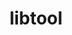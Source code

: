 ---
title: "libtool"
layout: cache
categories: [package, develop]
meta: {"compilers": ["apple-clang@16.0.0", "cce@18.0.0", "gcc@10.5.0", "gcc@11.1.0", "gcc@11.4.0", "gcc@12.3.0", "gcc@12.4.0", "gcc@13.2.0", "gcc@13.3.0", "gcc@7.3.1", "gcc@7.5.0", "intel-oneapi-compilers@2024.1.0", "intel-oneapi-compilers@2025.1.0"], "num_specs": 235, "num_specs_by_stack": {"aws-pcluster-neoverse_v1": 11, "aws-pcluster-x86_64_v4": 44, "build_systems": 9, "data-vis-sdk": 9, "developer-tools-aarch64-linux-gnu": 9, "developer-tools-darwin": 8, "developer-tools-x86_64_v3-linux-gnu": 9, "e4s": 18, "e4s-cray-rhel": 8, "e4s-neoverse-v2": 18, "e4s-oneapi": 11, "e4s-rocm-external": 9, "hep": 9, "ml-darwin-aarch64-mps": 8, "ml-linux-aarch64-cpu": 9, "ml-linux-aarch64-cuda": 9, "ml-linux-x86_64-cpu": 9, "ml-linux-x86_64-cuda": 9, "ml-linux-x86_64-rocm": 9, "radiuss": 9, "radiuss-aws": 18, "radiuss-aws-aarch64": 36, "root": 235, "tutorial": 18}, "oss": ["amzn2", "centos7", "rhel8", "sequoia", "ubuntu18.04", "ubuntu20.04", "ubuntu22.04", "ubuntu24.04"], "platforms": ["darwin", "linux"], "stacks": ["aws-pcluster-neoverse_v1", "aws-pcluster-x86_64_v4", "build_systems", "data-vis-sdk", "developer-tools-aarch64-linux-gnu", "developer-tools-darwin", "developer-tools-x86_64_v3-linux-gnu", "e4s", "e4s-cray-rhel", "e4s-neoverse-v2", "e4s-oneapi", "e4s-rocm-external", "hep", "ml-darwin-aarch64-mps", "ml-linux-aarch64-cpu", "ml-linux-aarch64-cuda", "ml-linux-x86_64-cpu", "ml-linux-x86_64-cuda", "ml-linux-x86_64-rocm", "radiuss", "radiuss-aws", "radiuss-aws-aarch64", "root", "tutorial"], "targets": ["aarch64", "neoverse_v1", "neoverse_v2", "x86_64_v3", "x86_64_v4"], "versions": ["2.4.7"]}
spec_details: [{"compiler": "gcc@7.3.1", "hash": "22kaizj37opluzn4i4dfvbspni23mrag", "os": "amzn2", "platform": "linux", "size": "-", "stacks": ["radiuss-aws-aarch64", "root"], "target": "neoverse_v1", "variants": ["build_system=autotools"], "versions": ["2.4.7"]}, {"compiler": "gcc@13.2.0", "hash": "2ltqvccjo4tfdgkashby4tv7qwemux56", "os": "ubuntu24.04", "platform": "linux", "size": "-", "stacks": ["ml-linux-aarch64-cpu", "ml-linux-aarch64-cuda", "root"], "target": "aarch64", "variants": ["build_system=autotools"], "versions": ["2.4.7"]}, {"compiler": "gcc@7.3.1", "hash": "2mydw5d6lrhgy2ngl5nhxxovu4rbio5g", "os": "amzn2", "platform": "linux", "size": "-", "stacks": ["radiuss-aws", "root"], "target": "x86_64_v3", "variants": ["build_system=autotools"], "versions": ["2.4.7"]}, {"compiler": "intel-oneapi-compilers@2024.1.0", "hash": "2vrvwnuhdcq3asdjqczofrctaexmcoun", "os": "amzn2", "platform": "linux", "size": "-", "stacks": ["aws-pcluster-x86_64_v4", "root"], "target": "x86_64_v4", "variants": ["build_system=autotools"], "versions": ["2.4.7"]}, {"compiler": "apple-clang@16.0.0", "hash": "2ypksjxy3v3llpa4wlmrw3okii64xgmq", "os": "sequoia", "platform": "darwin", "size": "-", "stacks": ["developer-tools-darwin", "ml-darwin-aarch64-mps", "root"], "target": "aarch64", "variants": ["build_system=autotools"], "versions": ["2.4.7"]}, {"compiler": "gcc@13.2.0", "hash": "3476fh3a6xp2ehhxa7dyqhwfrm63bcd3", "os": "ubuntu24.04", "platform": "linux", "size": "-", "stacks": ["ml-linux-aarch64-cpu", "ml-linux-aarch64-cuda", "root"], "target": "aarch64", "variants": ["build_system=autotools"], "versions": ["2.4.7"]}, {"compiler": "gcc@11.4.0", "hash": "377n742mlguaq55qej7dh2iwqnlbpmti", "os": "ubuntu22.04", "platform": "linux", "size": "-", "stacks": ["e4s-neoverse-v2", "root"], "target": "neoverse_v2", "variants": ["build_system=autotools"], "versions": ["2.4.7"]}, {"compiler": "gcc@11.4.0", "hash": "3eiesc6mmnfzanxsv5s7raipykyy4cp6", "os": "ubuntu22.04", "platform": "linux", "size": "-", "stacks": ["e4s-neoverse-v2", "root"], "target": "neoverse_v2", "variants": ["build_system=autotools"], "versions": ["2.4.7"]}, {"compiler": "gcc@11.4.0", "hash": "3gibmcxtsyp6wnstk3w3d5uckkz7ftmi", "os": "ubuntu22.04", "platform": "linux", "size": "-", "stacks": ["e4s", "e4s-rocm-external", "hep", "root", "tutorial"], "target": "x86_64_v3", "variants": ["build_system=autotools"], "versions": ["2.4.7"]}, {"compiler": "gcc@11.4.0", "hash": "3ibk7n6w6pavhicofllttyjyqtlyj5eq", "os": "ubuntu22.04", "platform": "linux", "size": "-", "stacks": ["e4s", "root"], "target": "x86_64_v3", "variants": ["build_system=autotools"], "versions": ["2.4.7"]}, {"compiler": "gcc@7.3.1", "hash": "3kg7hytrds2o5qggm3jif4otoit53pim", "os": "amzn2", "platform": "linux", "size": "-", "stacks": ["radiuss-aws", "root"], "target": "x86_64_v3", "variants": ["build_system=autotools"], "versions": ["2.4.7"]}, {"compiler": "apple-clang@16.0.0", "hash": "3m4ubtxczcib5wo7xmtcvufj4jgea4nl", "os": "sequoia", "platform": "darwin", "size": "-", "stacks": ["developer-tools-darwin", "ml-darwin-aarch64-mps", "root"], "target": "aarch64", "variants": ["build_system=autotools"], "versions": ["2.4.7"]}, {"compiler": "gcc@11.1.0", "hash": "3r3ti5xzfx6finldewsk25bwfgj7dphz", "os": "ubuntu20.04", "platform": "linux", "size": "-", "stacks": ["data-vis-sdk", "root"], "target": "x86_64_v3", "variants": ["build_system=autotools"], "versions": ["2.4.7"]}, {"compiler": "intel-oneapi-compilers@2024.1.0", "hash": "3xk7xzdxvxnrf3mvd3ixp6a6sfg2q5o5", "os": "amzn2", "platform": "linux", "size": "-", "stacks": ["aws-pcluster-x86_64_v4", "root"], "target": "x86_64_v4", "variants": ["build_system=autotools"], "versions": ["2.4.7"]}, {"compiler": "gcc@11.4.0", "hash": "43usam2djrcsbpljhgrlrknxfxkziih4", "os": "ubuntu22.04", "platform": "linux", "size": "-", "stacks": ["e4s-neoverse-v2", "root"], "target": "neoverse_v2", "variants": ["build_system=autotools"], "versions": ["2.4.7"]}, {"compiler": "gcc@7.3.1", "hash": "476mlk5ie7v4fl3uxnzsrvi6w7j2hqsv", "os": "amzn2", "platform": "linux", "size": "-", "stacks": ["radiuss-aws-aarch64", "root"], "target": "neoverse_v2", "variants": ["build_system=autotools"], "versions": ["2.4.7"]}, {"compiler": "intel-oneapi-compilers@2024.1.0", "hash": "47zr7sydb2vhwweuxahccwjfj76op657", "os": "amzn2", "platform": "linux", "size": "-", "stacks": ["aws-pcluster-x86_64_v4", "root"], "target": "x86_64_v4", "variants": ["build_system=autotools"], "versions": ["2.4.7"]}, {"compiler": "gcc@7.3.1", "hash": "4h4rdbyuhaesfyhpouuice7ggjgao3j4", "os": "amzn2", "platform": "linux", "size": "-", "stacks": ["radiuss-aws", "root"], "target": "x86_64_v3", "variants": ["build_system=autotools"], "versions": ["2.4.7"]}, {"compiler": "gcc@13.2.0", "hash": "4otsqfh2s5yty7ltix3jeke3edngf5jl", "os": "ubuntu24.04", "platform": "linux", "size": "-", "stacks": ["ml-linux-aarch64-cpu", "ml-linux-aarch64-cuda", "root"], "target": "aarch64", "variants": ["build_system=autotools"], "versions": ["2.4.7"]}, {"compiler": "gcc@7.5.0", "hash": "4rjqli7ohjwikz6gipgficga377yz42k", "os": "ubuntu18.04", "platform": "linux", "size": "-", "stacks": ["build_systems", "radiuss", "root"], "target": "x86_64_v3", "variants": ["build_system=autotools"], "versions": ["2.4.7"]}, {"compiler": "gcc@11.4.0", "hash": "4zp52is7oo6v2vmlxju7a2jsw63rdhso", "os": "ubuntu22.04", "platform": "linux", "size": "-", "stacks": ["e4s", "e4s-rocm-external", "hep", "root", "tutorial"], "target": "x86_64_v3", "variants": ["build_system=autotools"], "versions": ["2.4.7"]}, {"compiler": "gcc@12.4.0", "hash": "542bjhkc4flyosfujnxs3fw6ljdnhv6x", "os": "amzn2", "platform": "linux", "size": "-", "stacks": ["aws-pcluster-neoverse_v1", "root"], "target": "neoverse_v1", "variants": ["build_system=autotools"], "versions": ["2.4.7"]}, {"compiler": "gcc@12.3.0", "hash": "55hrhov2hh7fifhnfhkc2x2f6vo2zyae", "os": "ubuntu22.04", "platform": "linux", "size": "-", "stacks": ["root", "tutorial"], "target": "x86_64_v3", "variants": ["build_system=autotools"], "versions": ["2.4.7"]}, {"compiler": "gcc@7.3.1", "hash": "57qwtxe4o3jqe4b4m73vusnsf3bmqnya", "os": "amzn2", "platform": "linux", "size": "-", "stacks": ["radiuss-aws", "root"], "target": "x86_64_v3", "variants": ["build_system=autotools"], "versions": ["2.4.7"]}, {"compiler": "cce@18.0.0", "hash": "5hhrk4qyg67gldfaespq2hnarrc57vmq", "os": "rhel8", "platform": "linux", "size": "-", "stacks": ["e4s-cray-rhel", "root"], "target": "x86_64_v3", "variants": ["build_system=autotools"], "versions": ["2.4.7"]}, {"compiler": "gcc@11.1.0", "hash": "5kjkhprx52vw2ji3qffjkqiisg6cyoen", "os": "ubuntu20.04", "platform": "linux", "size": "-", "stacks": ["data-vis-sdk", "root"], "target": "x86_64_v3", "variants": ["build_system=autotools"], "versions": ["2.4.7"]}, {"compiler": "gcc@11.4.0", "hash": "5rhxtyk7tpjivqyfuf3w5plzqv7cl2pd", "os": "ubuntu22.04", "platform": "linux", "size": "-", "stacks": ["e4s-neoverse-v2", "root"], "target": "neoverse_v2", "variants": ["build_system=autotools"], "versions": ["2.4.7"]}, {"compiler": "gcc@7.3.1", "hash": "5ypgmrhmnn2ntggtdrk3lfp5s45qtknl", "os": "amzn2", "platform": "linux", "size": "-", "stacks": ["radiuss-aws-aarch64", "root"], "target": "neoverse_v1", "variants": ["build_system=autotools"], "versions": ["2.4.7"]}, {"compiler": "intel-oneapi-compilers@2024.1.0", "hash": "6n3e2e2i5uc2uvyzduaulxbwnoxe7pnm", "os": "amzn2", "platform": "linux", "size": "-", "stacks": ["aws-pcluster-x86_64_v4", "root"], "target": "x86_64_v4", "variants": ["build_system=autotools"], "versions": ["2.4.7"]}, {"compiler": "intel-oneapi-compilers@2024.1.0", "hash": "6vvdm4enyja6ajer6w7douivmrqr7xty", "os": "amzn2", "platform": "linux", "size": "-", "stacks": ["aws-pcluster-x86_64_v4", "root"], "target": "x86_64_v4", "variants": ["build_system=autotools"], "versions": ["2.4.7"]}, {"compiler": "gcc@12.4.0", "hash": "7aal247rirmfjbytxhz3oxiu36eyt5uw", "os": "amzn2", "platform": "linux", "size": "-", "stacks": ["aws-pcluster-neoverse_v1", "root"], "target": "neoverse_v1", "variants": ["build_system=autotools"], "versions": ["2.4.7"]}, {"compiler": "gcc@10.5.0", "hash": "7h5xqptz5mx7k4jpjctvww6kawdlfds7", "os": "centos7", "platform": "linux", "size": "-", "stacks": ["developer-tools-x86_64_v3-linux-gnu", "root"], "target": "x86_64_v3", "variants": ["build_system=autotools"], "versions": ["2.4.7"]}, {"compiler": "intel-oneapi-compilers@2025.1.0", "hash": "7kp6obnumtvcq2mnaohqyl4duuodf2l2", "os": "ubuntu22.04", "platform": "linux", "size": "-", "stacks": ["e4s-oneapi", "root"], "target": "x86_64_v3", "variants": ["build_system=autotools"], "versions": ["2.4.7"]}, {"compiler": "gcc@7.5.0", "hash": "7rykyxukbwcu7cwhdfvxbvw4kjoi42by", "os": "ubuntu18.04", "platform": "linux", "size": "-", "stacks": ["build_systems", "radiuss", "root"], "target": "x86_64_v3", "variants": ["build_system=autotools"], "versions": ["2.4.7"]}, {"compiler": "gcc@13.2.0", "hash": "a5aaoaugi2yqprbnxbjaueoxm3oa4zwc", "os": "ubuntu24.04", "platform": "linux", "size": "-", "stacks": ["ml-linux-x86_64-cpu", "ml-linux-x86_64-cuda", "ml-linux-x86_64-rocm", "root"], "target": "x86_64_v3", "variants": ["build_system=autotools"], "versions": ["2.4.7"]}, {"compiler": "gcc@10.5.0", "hash": "adab3u4c5a4xipu26iskogw77577tpep", "os": "centos7", "platform": "linux", "size": "-", "stacks": ["developer-tools-x86_64_v3-linux-gnu", "root"], "target": "x86_64_v3", "variants": ["build_system=autotools"], "versions": ["2.4.7"]}, {"compiler": "gcc@10.5.0", "hash": "aey4hkcfy2y77vpjqiiiog7gfj25rqon", "os": "centos7", "platform": "linux", "size": "-", "stacks": ["developer-tools-x86_64_v3-linux-gnu", "root"], "target": "x86_64_v3", "variants": ["build_system=autotools"], "versions": ["2.4.7"]}, {"compiler": "gcc@7.3.1", "hash": "akrypesyjawi6waonxro5z2riavr4nrp", "os": "amzn2", "platform": "linux", "size": "-", "stacks": ["radiuss-aws-aarch64", "root"], "target": "neoverse_v2", "variants": ["build_system=autotools"], "versions": ["2.4.7"]}, {"compiler": "gcc@13.2.0", "hash": "anilg4zprjjfgnfb7linuecrbcwi3unp", "os": "ubuntu24.04", "platform": "linux", "size": "-", "stacks": ["ml-linux-aarch64-cpu", "ml-linux-aarch64-cuda", "root"], "target": "aarch64", "variants": ["build_system=autotools"], "versions": ["2.4.7"]}, {"compiler": "gcc@11.4.0", "hash": "atm5z4ikmr6m3hjnxqp7qbimvpvw7jkz", "os": "ubuntu22.04", "platform": "linux", "size": "-", "stacks": ["e4s", "e4s-rocm-external", "hep", "root", "tutorial"], "target": "x86_64_v3", "variants": ["build_system=autotools"], "versions": ["2.4.7"]}, {"compiler": "gcc@12.4.0", "hash": "awagsorxzgdlx5lksippslb37ds275fk", "os": "amzn2", "platform": "linux", "size": "-", "stacks": ["aws-pcluster-neoverse_v1", "root"], "target": "neoverse_v1", "variants": ["build_system=autotools"], "versions": ["2.4.7"]}, {"compiler": "cce@18.0.0", "hash": "axswerhruppf3agnqpiraakgpwm7cfwi", "os": "rhel8", "platform": "linux", "size": "-", "stacks": ["e4s-cray-rhel", "root"], "target": "x86_64_v3", "variants": ["build_system=autotools"], "versions": ["2.4.7"]}, {"compiler": "gcc@13.3.0", "hash": "b6ul4h6yldvyc64tehwqb3h7pgkjufh6", "os": "rhel8", "platform": "linux", "size": "-", "stacks": ["developer-tools-aarch64-linux-gnu", "root"], "target": "aarch64", "variants": ["build_system=autotools"], "versions": ["2.4.7"]}, {"compiler": "apple-clang@16.0.0", "hash": "bgtvxyyqt57lqzei6qyejaogivnprk6h", "os": "sequoia", "platform": "darwin", "size": "-", "stacks": ["developer-tools-darwin", "ml-darwin-aarch64-mps", "root"], "target": "aarch64", "variants": ["build_system=autotools"], "versions": ["2.4.7"]}, {"compiler": "gcc@12.3.0", "hash": "bmky2wvzqe66ryp2zylb4dzzww2pb6u5", "os": "ubuntu22.04", "platform": "linux", "size": "-", "stacks": ["root", "tutorial"], "target": "x86_64_v3", "variants": ["build_system=autotools"], "versions": ["2.4.7"]}, {"compiler": "gcc@11.1.0", "hash": "bq6osu63rwl3gm3kjmku3d7osniuqcaa", "os": "ubuntu20.04", "platform": "linux", "size": "-", "stacks": ["data-vis-sdk", "root"], "target": "x86_64_v3", "variants": ["build_system=autotools"], "versions": ["2.4.7"]}, {"compiler": "gcc@11.4.0", "hash": "br66tqn4jf6v666x7hn5kgtpi557he7k", "os": "ubuntu22.04", "platform": "linux", "size": "-", "stacks": ["e4s", "e4s-rocm-external", "hep", "root", "tutorial"], "target": "x86_64_v3", "variants": ["build_system=autotools"], "versions": ["2.4.7"]}, {"compiler": "intel-oneapi-compilers@2025.1.0", "hash": "bssck722ukbzrd2kt4sm3ccjwvbyytjq", "os": "ubuntu22.04", "platform": "linux", "size": "-", "stacks": ["e4s-oneapi", "root"], "target": "x86_64_v3", "variants": ["build_system=autotools"], "versions": ["2.4.7"]}, {"compiler": "gcc@7.3.1", "hash": "bv5nsebafrmxjel2xilgzcfpexrqkl2i", "os": "amzn2", "platform": "linux", "size": "-", "stacks": ["radiuss-aws-aarch64", "root"], "target": "aarch64", "variants": ["build_system=autotools"], "versions": ["2.4.7"]}, {"compiler": "gcc@13.3.0", "hash": "bzm6vx2ngqg6c23li7oyetlwsystjsxw", "os": "rhel8", "platform": "linux", "size": "-", "stacks": ["developer-tools-aarch64-linux-gnu", "root"], "target": "aarch64", "variants": ["build_system=autotools"], "versions": ["2.4.7"]}, {"compiler": "intel-oneapi-compilers@2024.1.0", "hash": "cegw3wdkb2n2uusbr3x455is2karhqdo", "os": "amzn2", "platform": "linux", "size": "-", "stacks": ["aws-pcluster-x86_64_v4", "root"], "target": "x86_64_v4", "variants": ["build_system=autotools"], "versions": ["2.4.7"]}, {"compiler": "gcc@7.3.1", "hash": "ciqr4pykiep6v5rdc4yzjplwb76grmdb", "os": "amzn2", "platform": "linux", "size": "-", "stacks": ["radiuss-aws-aarch64", "root"], "target": "neoverse_v2", "variants": ["build_system=autotools"], "versions": ["2.4.7"]}, {"compiler": "gcc@11.4.0", "hash": "cjx4uzxldhvlzezddjss5yeuom5ivbco", "os": "ubuntu22.04", "platform": "linux", "size": "-", "stacks": ["e4s-neoverse-v2", "root"], "target": "neoverse_v2", "variants": ["build_system=autotools"], "versions": ["2.4.7"]}, {"compiler": "gcc@11.4.0", "hash": "cllxjhutnj6rv5poq4kls4aghpihhjzf", "os": "ubuntu22.04", "platform": "linux", "size": "-", "stacks": ["e4s-neoverse-v2", "root"], "target": "neoverse_v2", "variants": ["build_system=autotools"], "versions": ["2.4.7"]}, {"compiler": "gcc@7.3.1", "hash": "ctkheu2bqd62q5sd7yi5sleme23ca3vq", "os": "amzn2", "platform": "linux", "size": "-", "stacks": ["radiuss-aws", "root"], "target": "x86_64_v3", "variants": ["build_system=autotools"], "versions": ["2.4.7"]}, {"compiler": "gcc@11.4.0", "hash": "cwj5sldrvsjqaaz267rtnrdclekfg5wy", "os": "ubuntu22.04", "platform": "linux", "size": "-", "stacks": ["e4s-neoverse-v2", "root"], "target": "neoverse_v2", "variants": ["build_system=autotools"], "versions": ["2.4.7"]}, {"compiler": "cce@18.0.0", "hash": "cwn6zptuho7deu4giripioit32huzfcz", "os": "rhel8", "platform": "linux", "size": "-", "stacks": ["e4s-cray-rhel", "root"], "target": "x86_64_v3", "variants": ["build_system=autotools"], "versions": ["2.4.7"]}, {"compiler": "gcc@12.4.0", "hash": "cxmojg45abswxsulnyozyp7ndr3e3abw", "os": "amzn2", "platform": "linux", "size": "-", "stacks": ["aws-pcluster-neoverse_v1", "root"], "target": "neoverse_v1", "variants": ["build_system=autotools"], "versions": ["2.4.7"]}, {"compiler": "apple-clang@16.0.0", "hash": "cyzjdpphojcmui5asx6pfxsz64wlhvap", "os": "sequoia", "platform": "darwin", "size": "-", "stacks": ["developer-tools-darwin", "ml-darwin-aarch64-mps", "root"], "target": "aarch64", "variants": ["build_system=autotools"], "versions": ["2.4.7"]}, {"compiler": "intel-oneapi-compilers@2024.1.0", "hash": "d5xstibqd6vtcxjawhkgfhf3hokissup", "os": "amzn2", "platform": "linux", "size": "-", "stacks": ["aws-pcluster-x86_64_v4", "root"], "target": "x86_64_v4", "variants": ["build_system=autotools"], "versions": ["2.4.7"]}, {"compiler": "gcc@7.3.1", "hash": "d6eqc77b23qhjb4gim6dqydpm26gi5nw", "os": "amzn2", "platform": "linux", "size": "-", "stacks": ["radiuss-aws-aarch64", "root"], "target": "aarch64", "variants": ["build_system=autotools"], "versions": ["2.4.7"]}, {"compiler": "intel-oneapi-compilers@2024.1.0", "hash": "dkwnps6dtmb5hr7bwx4ris3zw7otggmt", "os": "amzn2", "platform": "linux", "size": "-", "stacks": ["aws-pcluster-x86_64_v4", "root"], "target": "x86_64_v4", "variants": ["build_system=autotools"], "versions": ["2.4.7"]}, {"compiler": "gcc@11.1.0", "hash": "dmjmonxn4zuyoomxpxpbtr5suu6zylln", "os": "ubuntu20.04", "platform": "linux", "size": "-", "stacks": ["data-vis-sdk", "root"], "target": "x86_64_v3", "variants": ["build_system=autotools"], "versions": ["2.4.7"]}, {"compiler": "gcc@13.3.0", "hash": "do6og5gfquvr3pvtzbd2ubzo7hzbvvfe", "os": "rhel8", "platform": "linux", "size": "-", "stacks": ["developer-tools-aarch64-linux-gnu", "root"], "target": "aarch64", "variants": ["build_system=autotools"], "versions": ["2.4.7"]}, {"compiler": "intel-oneapi-compilers@2024.1.0", "hash": "dp3rcft6ivd3gstm75scxyd6562iraac", "os": "amzn2", "platform": "linux", "size": "-", "stacks": ["aws-pcluster-x86_64_v4", "root"], "target": "x86_64_v4", "variants": ["build_system=autotools"], "versions": ["2.4.7"]}, {"compiler": "intel-oneapi-compilers@2025.1.0", "hash": "dq3m6bhntdjsaaofvoxiutgm6a5ohq42", "os": "ubuntu22.04", "platform": "linux", "size": "-", "stacks": ["e4s-oneapi", "root"], "target": "x86_64_v3", "variants": ["build_system=autotools"], "versions": ["2.4.7"]}, {"compiler": "intel-oneapi-compilers@2024.1.0", "hash": "ds2d7toc4drxgvb2wq3twa4kggc7pkqh", "os": "amzn2", "platform": "linux", "size": "-", "stacks": ["aws-pcluster-x86_64_v4", "root"], "target": "x86_64_v4", "variants": ["build_system=autotools"], "versions": ["2.4.7"]}, {"compiler": "gcc@11.4.0", "hash": "dtw7fvid6khio4sfzhvctwng5asljlug", "os": "ubuntu22.04", "platform": "linux", "size": "-", "stacks": ["e4s-neoverse-v2", "root"], "target": "neoverse_v2", "variants": ["build_system=autotools"], "versions": ["2.4.7"]}, {"compiler": "intel-oneapi-compilers@2024.1.0", "hash": "dv6unwf254k6sloqxkm6dx3o7mi6rmr2", "os": "amzn2", "platform": "linux", "size": "-", "stacks": ["aws-pcluster-x86_64_v4", "root"], "target": "x86_64_v4", "variants": ["build_system=autotools"], "versions": ["2.4.7"]}, {"compiler": "cce@18.0.0", "hash": "el3jhzb5443xbubr2wmkisis6gdwdqvv", "os": "rhel8", "platform": "linux", "size": "-", "stacks": ["e4s-cray-rhel", "root"], "target": "x86_64_v3", "variants": ["build_system=autotools"], "versions": ["2.4.7"]}, {"compiler": "apple-clang@16.0.0", "hash": "eli3xtjfgnifnu2c5ku6ymmtbbknsxbj", "os": "sequoia", "platform": "darwin", "size": "-", "stacks": ["developer-tools-darwin", "ml-darwin-aarch64-mps", "root"], "target": "aarch64", "variants": ["build_system=autotools"], "versions": ["2.4.7"]}, {"compiler": "gcc@7.3.1", "hash": "emftzfek4zjn7paid2er23b5swvclrfv", "os": "amzn2", "platform": "linux", "size": "-", "stacks": ["radiuss-aws", "root"], "target": "x86_64_v3", "variants": ["build_system=autotools"], "versions": ["2.4.7"]}, {"compiler": "gcc@11.1.0", "hash": "exoof4lwyhe2veg3wgo3v2ehpb7q7zka", "os": "ubuntu20.04", "platform": "linux", "size": "-", "stacks": ["data-vis-sdk", "root"], "target": "x86_64_v3", "variants": ["build_system=autotools"], "versions": ["2.4.7"]}, {"compiler": "gcc@12.3.0", "hash": "f2d2333eijcrfa6zuvy45nfuidjuwnjp", "os": "ubuntu22.04", "platform": "linux", "size": "-", "stacks": ["root", "tutorial"], "target": "x86_64_v3", "variants": ["build_system=autotools"], "versions": ["2.4.7"]}, {"compiler": "gcc@7.3.1", "hash": "f635zfdo77gufzg2ww465heiadbusxcn", "os": "amzn2", "platform": "linux", "size": "-", "stacks": ["radiuss-aws-aarch64", "root"], "target": "neoverse_v2", "variants": ["build_system=autotools"], "versions": ["2.4.7"]}, {"compiler": "gcc@11.4.0", "hash": "fbaxiwmgrt7dqf4wopjotfw6qxvraav3", "os": "ubuntu22.04", "platform": "linux", "size": "-", "stacks": ["e4s", "e4s-rocm-external", "hep", "root", "tutorial"], "target": "x86_64_v3", "variants": ["build_system=autotools"], "versions": ["2.4.7"]}, {"compiler": "gcc@10.5.0", "hash": "fctlxqn2n5lr3fxrxj4nt6de6g36cykq", "os": "centos7", "platform": "linux", "size": "-", "stacks": ["developer-tools-x86_64_v3-linux-gnu", "root"], "target": "x86_64_v3", "variants": ["build_system=autotools"], "versions": ["2.4.7"]}, {"compiler": "intel-oneapi-compilers@2024.1.0", "hash": "fdrdqcxdb7gsuszc2jmvwwblsn6m5yxo", "os": "amzn2", "platform": "linux", "size": "-", "stacks": ["aws-pcluster-x86_64_v4", "root"], "target": "x86_64_v4", "variants": ["build_system=autotools"], "versions": ["2.4.7"]}, {"compiler": "gcc@7.3.1", "hash": "fdt2ux2ie7tqz4aepkulp76mphje3e7m", "os": "amzn2", "platform": "linux", "size": "-", "stacks": ["radiuss-aws-aarch64", "root"], "target": "neoverse_v1", "variants": ["build_system=autotools"], "versions": ["2.4.7"]}, {"compiler": "gcc@7.3.1", "hash": "ffczlgdoc23rufwwbgpbjpxqvu23vfy4", "os": "amzn2", "platform": "linux", "size": "-", "stacks": ["radiuss-aws-aarch64", "root"], "target": "aarch64", "variants": ["build_system=autotools"], "versions": ["2.4.7"]}, {"compiler": "cce@18.0.0", "hash": "flf72elgadsmtf4s7xhq7hb2evrtql7g", "os": "rhel8", "platform": "linux", "size": "-", "stacks": ["e4s-cray-rhel", "root"], "target": "x86_64_v3", "variants": ["build_system=autotools"], "versions": ["2.4.7"]}, {"compiler": "intel-oneapi-compilers@2025.1.0", "hash": "fm57yk4hmq5tod3ouxfumful5sycxcz7", "os": "ubuntu22.04", "platform": "linux", "size": "-", "stacks": ["e4s-oneapi", "root"], "target": "x86_64_v3", "variants": ["build_system=autotools"], "versions": ["2.4.7"]}, {"compiler": "gcc@7.3.1", "hash": "fpxtqnxp23fxjx3ho44rblhyoreoxc4h", "os": "amzn2", "platform": "linux", "size": "-", "stacks": ["radiuss-aws", "root"], "target": "x86_64_v3", "variants": ["build_system=autotools"], "versions": ["2.4.7"]}, {"compiler": "gcc@7.3.1", "hash": "fqchlb4b4mzdf5lcopmditg7f76vtvot", "os": "amzn2", "platform": "linux", "size": "-", "stacks": ["radiuss-aws-aarch64", "root"], "target": "aarch64", "variants": ["build_system=autotools"], "versions": ["2.4.7"]}, {"compiler": "gcc@11.4.0", "hash": "fuo3k2ogruohgpfnyyvjhcjzpkaprbu6", "os": "ubuntu22.04", "platform": "linux", "size": "-", "stacks": ["e4s", "root"], "target": "x86_64_v3", "variants": ["build_system=autotools"], "versions": ["2.4.7"]}, {"compiler": "gcc@11.4.0", "hash": "fw6znjadvjt4k6pfxe7bbmsbgpkrtakl", "os": "ubuntu22.04", "platform": "linux", "size": "-", "stacks": ["e4s", "root"], "target": "x86_64_v3", "variants": ["build_system=autotools"], "versions": ["2.4.7"]}, {"compiler": "gcc@7.5.0", "hash": "fxkauo2tfl2hb2rxr5k3bmhfugfit4n7", "os": "ubuntu18.04", "platform": "linux", "size": "-", "stacks": ["build_systems", "radiuss", "root"], "target": "x86_64_v3", "variants": ["build_system=autotools"], "versions": ["2.4.7"]}, {"compiler": "gcc@13.2.0", "hash": "fyzhpjsdyamljdguwnpjkdeugy6uxdsk", "os": "ubuntu24.04", "platform": "linux", "size": "-", "stacks": ["ml-linux-x86_64-cpu", "ml-linux-x86_64-cuda", "ml-linux-x86_64-rocm", "root"], "target": "x86_64_v3", "variants": ["build_system=autotools"], "versions": ["2.4.7"]}, {"compiler": "intel-oneapi-compilers@2024.1.0", "hash": "g3w3p4uhkpkopu7uyzligeeefyojlfgb", "os": "amzn2", "platform": "linux", "size": "-", "stacks": ["aws-pcluster-x86_64_v4", "root"], "target": "x86_64_v4", "variants": ["build_system=autotools"], "versions": ["2.4.7"]}, {"compiler": "intel-oneapi-compilers@2024.1.0", "hash": "g7gof2iqmnf2b7rx52qkfspqhfuej2rc", "os": "amzn2", "platform": "linux", "size": "-", "stacks": ["aws-pcluster-x86_64_v4", "root"], "target": "x86_64_v4", "variants": ["build_system=autotools"], "versions": ["2.4.7"]}, {"compiler": "gcc@7.3.1", "hash": "gcys73g3v5yudyfyneckm4wubei457kk", "os": "amzn2", "platform": "linux", "size": "-", "stacks": ["radiuss-aws-aarch64", "root"], "target": "neoverse_v1", "variants": ["build_system=autotools"], "versions": ["2.4.7"]}, {"compiler": "gcc@11.4.0", "hash": "gezgqs7r4eutujb6g37qoquuukes53kx", "os": "ubuntu22.04", "platform": "linux", "size": "-", "stacks": ["e4s-neoverse-v2", "root"], "target": "neoverse_v2", "variants": ["build_system=autotools"], "versions": ["2.4.7"]}, {"compiler": "gcc@7.3.1", "hash": "ghbmsagsmpo3omzgxodwrcys2lancuzw", "os": "amzn2", "platform": "linux", "size": "-", "stacks": ["radiuss-aws-aarch64", "root"], "target": "neoverse_v2", "variants": ["build_system=autotools"], "versions": ["2.4.7"]}, {"compiler": "apple-clang@16.0.0", "hash": "gljtjcjxjrtvab3lt6xehh7tlffdsrwc", "os": "sequoia", "platform": "darwin", "size": "-", "stacks": ["developer-tools-darwin", "ml-darwin-aarch64-mps", "root"], "target": "aarch64", "variants": ["build_system=autotools"], "versions": ["2.4.7"]}, {"compiler": "gcc@13.2.0", "hash": "gnh2czpp7rb3ndx26ubxyi4sqq7hgvf2", "os": "ubuntu24.04", "platform": "linux", "size": "-", "stacks": ["ml-linux-x86_64-cpu", "ml-linux-x86_64-cuda", "ml-linux-x86_64-rocm", "root"], "target": "x86_64_v3", "variants": ["build_system=autotools"], "versions": ["2.4.7"]}, {"compiler": "gcc@11.4.0", "hash": "gpi6cwxo2bdzqbdhomdbbfltjbetjltl", "os": "ubuntu22.04", "platform": "linux", "size": "-", "stacks": ["e4s-neoverse-v2", "root"], "target": "neoverse_v2", "variants": ["build_system=autotools"], "versions": ["2.4.7"]}, {"compiler": "gcc@7.3.1", "hash": "gs5bgaqrlbm4ahweguzwzvr64b66jdb2", "os": "amzn2", "platform": "linux", "size": "-", "stacks": ["radiuss-aws-aarch64", "root"], "target": "neoverse_v1", "variants": ["build_system=autotools"], "versions": ["2.4.7"]}, {"compiler": "gcc@7.3.1", "hash": "gzjowsgpi3sylz4x4lyp76hnyn7u2qzc", "os": "amzn2", "platform": "linux", "size": "-", "stacks": ["radiuss-aws", "root"], "target": "x86_64_v3", "variants": ["build_system=autotools"], "versions": ["2.4.7"]}, {"compiler": "gcc@11.4.0", "hash": "h6slbdklqboomvxhmyd5622p2sisye3o", "os": "ubuntu22.04", "platform": "linux", "size": "-", "stacks": ["e4s-neoverse-v2", "root"], "target": "neoverse_v2", "variants": ["build_system=autotools"], "versions": ["2.4.7"]}, {"compiler": "gcc@7.5.0", "hash": "h7eqsqingwgbqu5574kcdsijn44n4dql", "os": "ubuntu18.04", "platform": "linux", "size": "-", "stacks": ["build_systems", "radiuss", "root"], "target": "x86_64_v3", "variants": ["build_system=autotools"], "versions": ["2.4.7"]}, {"compiler": "gcc@11.4.0", "hash": "hflvmrwhsq6ys3by4sjys45oxtvvb7l3", "os": "ubuntu22.04", "platform": "linux", "size": "-", "stacks": ["e4s", "root"], "target": "x86_64_v3", "variants": ["build_system=autotools"], "versions": ["2.4.7"]}, {"compiler": "gcc@7.3.1", "hash": "hgxbdxayebbzutugwvtibixzuddkhdsl", "os": "amzn2", "platform": "linux", "size": "-", "stacks": ["radiuss-aws", "root"], "target": "x86_64_v3", "variants": ["build_system=autotools"], "versions": ["2.4.7"]}, {"compiler": "gcc@11.1.0", "hash": "hhljqo66ecq55pwjikhbtrw2tderhee6", "os": "ubuntu20.04", "platform": "linux", "size": "-", "stacks": ["data-vis-sdk", "root"], "target": "x86_64_v3", "variants": ["build_system=autotools"], "versions": ["2.4.7"]}, {"compiler": "gcc@7.3.1", "hash": "hq6lcals5yf5uuoqro74mw2k2ykyuojy", "os": "amzn2", "platform": "linux", "size": "-", "stacks": ["radiuss-aws-aarch64", "root"], "target": "neoverse_v1", "variants": ["build_system=autotools"], "versions": ["2.4.7"]}, {"compiler": "gcc@11.4.0", "hash": "hrh2mh3trmivjgdq4jepi7albljjhpa7", "os": "ubuntu22.04", "platform": "linux", "size": "-", "stacks": ["e4s", "root"], "target": "x86_64_v3", "variants": ["build_system=autotools"], "versions": ["2.4.7"]}, {"compiler": "gcc@11.4.0", "hash": "hsgklvp6epdg6mqjdxiurlnml72r3no3", "os": "ubuntu22.04", "platform": "linux", "size": "-", "stacks": ["e4s", "e4s-rocm-external", "hep", "root", "tutorial"], "target": "x86_64_v3", "variants": ["build_system=autotools"], "versions": ["2.4.7"]}, {"compiler": "gcc@10.5.0", "hash": "i4ogp6fjkwyhu5oyhqgftugef7iymcef", "os": "centos7", "platform": "linux", "size": "-", "stacks": ["developer-tools-x86_64_v3-linux-gnu", "root"], "target": "x86_64_v3", "variants": ["build_system=autotools"], "versions": ["2.4.7"]}, {"compiler": "gcc@7.3.1", "hash": "ifmazw5exvcf5npqxnavn7nbpxnomegu", "os": "amzn2", "platform": "linux", "size": "-", "stacks": ["radiuss-aws-aarch64", "root"], "target": "neoverse_v1", "variants": ["build_system=autotools"], "versions": ["2.4.7"]}, {"compiler": "gcc@13.2.0", "hash": "ihpodofrehya5tl5kft5awaetrq7yzii", "os": "ubuntu24.04", "platform": "linux", "size": "-", "stacks": ["ml-linux-aarch64-cpu", "ml-linux-aarch64-cuda", "root"], "target": "aarch64", "variants": ["build_system=autotools"], "versions": ["2.4.7"]}, {"compiler": "intel-oneapi-compilers@2024.1.0", "hash": "ikndeny2hbfhmzoyqhgkxbsbywxibu5f", "os": "amzn2", "platform": "linux", "size": "-", "stacks": ["aws-pcluster-x86_64_v4", "root"], "target": "x86_64_v4", "variants": ["build_system=autotools"], "versions": ["2.4.7"]}, {"compiler": "gcc@7.3.1", "hash": "ip3qd4srswozr6kgh4redhll72edgvht", "os": "amzn2", "platform": "linux", "size": "-", "stacks": ["radiuss-aws-aarch64", "root"], "target": "neoverse_v1", "variants": ["build_system=autotools"], "versions": ["2.4.7"]}, {"compiler": "gcc@13.2.0", "hash": "iprmpyz5teimmhleoe3pam4geq4wgm3k", "os": "ubuntu24.04", "platform": "linux", "size": "-", "stacks": ["ml-linux-x86_64-cpu", "ml-linux-x86_64-cuda", "ml-linux-x86_64-rocm", "root"], "target": "x86_64_v3", "variants": ["build_system=autotools"], "versions": ["2.4.7"]}, {"compiler": "gcc@7.3.1", "hash": "iqfildbtkuppna2p52wzwr4fsj7ejxkd", "os": "amzn2", "platform": "linux", "size": "-", "stacks": ["radiuss-aws", "root"], "target": "x86_64_v3", "variants": ["build_system=autotools"], "versions": ["2.4.7"]}, {"compiler": "intel-oneapi-compilers@2024.1.0", "hash": "iwn6fegq7n6zdbebfmig2ztsczudfa6t", "os": "amzn2", "platform": "linux", "size": "-", "stacks": ["aws-pcluster-x86_64_v4", "root"], "target": "x86_64_v4", "variants": ["build_system=autotools"], "versions": ["2.4.7"]}, {"compiler": "gcc@11.4.0", "hash": "ixv2ngwpavornwkx3wvemnqm6jfqpqp7", "os": "ubuntu22.04", "platform": "linux", "size": "-", "stacks": ["e4s", "e4s-rocm-external", "hep", "root", "tutorial"], "target": "x86_64_v3", "variants": ["build_system=autotools"], "versions": ["2.4.7"]}, {"compiler": "gcc@7.3.1", "hash": "iy7pa5pupbplefprse42aftxjmlxevgd", "os": "amzn2", "platform": "linux", "size": "-", "stacks": ["radiuss-aws-aarch64", "root"], "target": "neoverse_v2", "variants": ["build_system=autotools"], "versions": ["2.4.7"]}, {"compiler": "gcc@7.5.0", "hash": "j3fxixg3ywtuerhdnhwu57wiqzuo2ahj", "os": "ubuntu18.04", "platform": "linux", "size": "-", "stacks": ["build_systems", "radiuss", "root"], "target": "x86_64_v3", "variants": ["build_system=autotools"], "versions": ["2.4.7"]}, {"compiler": "gcc@13.3.0", "hash": "j4izfoejxcbvwiccdsfbybjksj7mh4ih", "os": "rhel8", "platform": "linux", "size": "-", "stacks": ["developer-tools-aarch64-linux-gnu", "root"], "target": "aarch64", "variants": ["build_system=autotools"], "versions": ["2.4.7"]}, {"compiler": "gcc@7.3.1", "hash": "j67s5uhjtmeevc5hnefluxg6iu26jmim", "os": "amzn2", "platform": "linux", "size": "-", "stacks": ["radiuss-aws-aarch64", "root"], "target": "aarch64", "variants": ["build_system=autotools"], "versions": ["2.4.7"]}, {"compiler": "gcc@13.2.0", "hash": "jc5l5v67hhqoojal2igruia6o5njq2xm", "os": "ubuntu24.04", "platform": "linux", "size": "-", "stacks": ["ml-linux-aarch64-cpu", "ml-linux-aarch64-cuda", "root"], "target": "aarch64", "variants": ["build_system=autotools"], "versions": ["2.4.7"]}, {"compiler": "gcc@7.3.1", "hash": "jcapqmhkd3vrgvcfi5owttbx6y3n7kwe", "os": "amzn2", "platform": "linux", "size": "-", "stacks": ["radiuss-aws-aarch64", "root"], "target": "neoverse_v1", "variants": ["build_system=autotools"], "versions": ["2.4.7"]}, {"compiler": "intel-oneapi-compilers@2025.1.0", "hash": "jefmp74czfjkrrbfemtbxkef42uz53ur", "os": "ubuntu22.04", "platform": "linux", "size": "-", "stacks": ["e4s-oneapi", "root"], "target": "x86_64_v3", "variants": ["build_system=autotools"], "versions": ["2.4.7"]}, {"compiler": "gcc@12.4.0", "hash": "jmkzd3w2rjygsxnz5vwm467th2aogvhu", "os": "amzn2", "platform": "linux", "size": "-", "stacks": ["aws-pcluster-neoverse_v1", "root"], "target": "neoverse_v1", "variants": ["build_system=autotools"], "versions": ["2.4.7"]}, {"compiler": "intel-oneapi-compilers@2024.1.0", "hash": "jr4sfqfytjfmio4ht4sd5bm6gzbk2dr6", "os": "amzn2", "platform": "linux", "size": "-", "stacks": ["aws-pcluster-x86_64_v4", "root"], "target": "x86_64_v4", "variants": ["build_system=autotools"], "versions": ["2.4.7"]}, {"compiler": "cce@18.0.0", "hash": "jtozlzy6h6vuo3fu64ow75cphisnw3g3", "os": "rhel8", "platform": "linux", "size": "-", "stacks": ["e4s-cray-rhel", "root"], "target": "x86_64_v3", "variants": ["build_system=autotools"], "versions": ["2.4.7"]}, {"compiler": "gcc@11.4.0", "hash": "juuac6mycxquy2madwspofqlrmkabhsx", "os": "ubuntu22.04", "platform": "linux", "size": "-", "stacks": ["e4s", "e4s-rocm-external", "hep", "root", "tutorial"], "target": "x86_64_v3", "variants": ["build_system=autotools"], "versions": ["2.4.7"]}, {"compiler": "intel-oneapi-compilers@2024.1.0", "hash": "jvt24d4hpbnrhp4nwxagjmca4cl3chws", "os": "amzn2", "platform": "linux", "size": "-", "stacks": ["aws-pcluster-x86_64_v4", "root"], "target": "x86_64_v4", "variants": ["build_system=autotools"], "versions": ["2.4.7"]}, {"compiler": "intel-oneapi-compilers@2025.1.0", "hash": "kaxnaatefypjhu5azmulleflp4g2chsi", "os": "ubuntu22.04", "platform": "linux", "size": "-", "stacks": ["e4s-oneapi", "root"], "target": "x86_64_v3", "variants": ["build_system=autotools"], "versions": ["2.4.7"]}, {"compiler": "gcc@7.3.1", "hash": "kkq3bek3ansmsz33zuxw4ochbw2gzyym", "os": "amzn2", "platform": "linux", "size": "-", "stacks": ["radiuss-aws", "root"], "target": "x86_64_v3", "variants": ["build_system=autotools"], "versions": ["2.4.7"]}, {"compiler": "intel-oneapi-compilers@2024.1.0", "hash": "ksmgxh36kwxmlm3lg32j7t3r3mm6qr3s", "os": "amzn2", "platform": "linux", "size": "-", "stacks": ["aws-pcluster-x86_64_v4", "root"], "target": "x86_64_v4", "variants": ["build_system=autotools"], "versions": ["2.4.7"]}, {"compiler": "gcc@7.3.1", "hash": "kyaldp2n2xpz6zanch2cgouibjfrx3mv", "os": "amzn2", "platform": "linux", "size": "-", "stacks": ["radiuss-aws", "root"], "target": "x86_64_v3", "variants": ["build_system=autotools"], "versions": ["2.4.7"]}, {"compiler": "gcc@13.3.0", "hash": "l2rlknlxwygrhjyt4i2j6ug5sse2ctuw", "os": "rhel8", "platform": "linux", "size": "-", "stacks": ["developer-tools-aarch64-linux-gnu", "root"], "target": "aarch64", "variants": ["build_system=autotools"], "versions": ["2.4.7"]}, {"compiler": "gcc@12.4.0", "hash": "l7khimp5mjybvtzd53wxukhgyzxonnfg", "os": "amzn2", "platform": "linux", "size": "-", "stacks": ["aws-pcluster-neoverse_v1", "root"], "target": "neoverse_v1", "variants": ["build_system=autotools"], "versions": ["2.4.7"]}, {"compiler": "gcc@7.3.1", "hash": "la25dwt5p2illrpvvjkiv3hz4ks3yn2t", "os": "amzn2", "platform": "linux", "size": "-", "stacks": ["radiuss-aws-aarch64", "root"], "target": "aarch64", "variants": ["build_system=autotools"], "versions": ["2.4.7"]}, {"compiler": "gcc@12.3.0", "hash": "lbcdtndhdutyxtn3dwoe7mwoezp3ybvs", "os": "ubuntu22.04", "platform": "linux", "size": "-", "stacks": ["root", "tutorial"], "target": "x86_64_v3", "variants": ["build_system=autotools"], "versions": ["2.4.7"]}, {"compiler": "intel-oneapi-compilers@2024.1.0", "hash": "ld6ekqklo3k6k55akbxi2d6czd6f4ahh", "os": "amzn2", "platform": "linux", "size": "-", "stacks": ["aws-pcluster-x86_64_v4", "root"], "target": "x86_64_v4", "variants": ["build_system=autotools"], "versions": ["2.4.7"]}, {"compiler": "gcc@12.4.0", "hash": "lhtzbcbhzniebuousszgwazjyke7avxb", "os": "amzn2", "platform": "linux", "size": "-", "stacks": ["aws-pcluster-neoverse_v1", "root"], "target": "neoverse_v1", "variants": ["build_system=autotools"], "versions": ["2.4.7"]}, {"compiler": "intel-oneapi-compilers@2024.1.0", "hash": "lmq45ywsm6ouo4z7nkh24biqv2abu2zk", "os": "amzn2", "platform": "linux", "size": "-", "stacks": ["aws-pcluster-x86_64_v4", "root"], "target": "x86_64_v4", "variants": ["build_system=autotools"], "versions": ["2.4.7"]}, {"compiler": "gcc@7.3.1", "hash": "m65fjqqbiokvu4kxgunrlleeoho7mr5d", "os": "amzn2", "platform": "linux", "size": "-", "stacks": ["radiuss-aws-aarch64", "root"], "target": "aarch64", "variants": ["build_system=autotools"], "versions": ["2.4.7"]}, {"compiler": "gcc@13.2.0", "hash": "m6qdhc5mifz5fr3uayl7uauccygte337", "os": "ubuntu24.04", "platform": "linux", "size": "-", "stacks": ["ml-linux-x86_64-cpu", "ml-linux-x86_64-cuda", "ml-linux-x86_64-rocm", "root"], "target": "x86_64_v3", "variants": ["build_system=autotools"], "versions": ["2.4.7"]}, {"compiler": "intel-oneapi-compilers@2024.1.0", "hash": "mdnhghk53cf5q7tka5foejubbr6nil4f", "os": "amzn2", "platform": "linux", "size": "-", "stacks": ["aws-pcluster-x86_64_v4", "root"], "target": "x86_64_v4", "variants": ["build_system=autotools"], "versions": ["2.4.7"]}, {"compiler": "gcc@7.3.1", "hash": "n7zbeeunmrn2bl52zjc2v6jobzsyovko", "os": "amzn2", "platform": "linux", "size": "-", "stacks": ["radiuss-aws", "root"], "target": "x86_64_v3", "variants": ["build_system=autotools"], "versions": ["2.4.7"]}, {"compiler": "gcc@12.4.0", "hash": "nkt2jrmpmlamfqxb7dvjbfvcwpope2yh", "os": "amzn2", "platform": "linux", "size": "-", "stacks": ["aws-pcluster-neoverse_v1", "root"], "target": "neoverse_v1", "variants": ["build_system=autotools"], "versions": ["2.4.7"]}, {"compiler": "gcc@12.3.0", "hash": "nlhki3p4co37jenbe4azpridltf57psn", "os": "ubuntu22.04", "platform": "linux", "size": "-", "stacks": ["root", "tutorial"], "target": "x86_64_v3", "variants": ["build_system=autotools"], "versions": ["2.4.7"]}, {"compiler": "gcc@10.5.0", "hash": "nqkjt3livsowqzaut2iuo5cuqfxjs2se", "os": "centos7", "platform": "linux", "size": "-", "stacks": ["developer-tools-x86_64_v3-linux-gnu", "root"], "target": "x86_64_v3", "variants": ["build_system=autotools"], "versions": ["2.4.7"]}, {"compiler": "intel-oneapi-compilers@2024.1.0", "hash": "nqqz7vl325hra7t6bmzeabv3fofw2wg6", "os": "amzn2", "platform": "linux", "size": "-", "stacks": ["aws-pcluster-x86_64_v4", "root"], "target": "x86_64_v4", "variants": ["build_system=autotools"], "versions": ["2.4.7"]}, {"compiler": "gcc@12.3.0", "hash": "ntkfoxwwd3on47v257ry37en3djtspnb", "os": "ubuntu22.04", "platform": "linux", "size": "-", "stacks": ["root", "tutorial"], "target": "x86_64_v3", "variants": ["build_system=autotools"], "versions": ["2.4.7"]}, {"compiler": "intel-oneapi-compilers@2025.1.0", "hash": "nw2tfpqkn6jikoajlwg4iv6xfzqlvl77", "os": "ubuntu22.04", "platform": "linux", "size": "-", "stacks": ["e4s-oneapi", "root"], "target": "x86_64_v3", "variants": ["build_system=autotools"], "versions": ["2.4.7"]}, {"compiler": "gcc@11.4.0", "hash": "o3nuskowjrumze4oelynsgaxfg4erncy", "os": "ubuntu22.04", "platform": "linux", "size": "-", "stacks": ["e4s", "root"], "target": "x86_64_v3", "variants": ["build_system=autotools"], "versions": ["2.4.7"]}, {"compiler": "intel-oneapi-compilers@2024.1.0", "hash": "o75n555mnq4dsnrtlvo3t2rz5dhr3g6x", "os": "amzn2", "platform": "linux", "size": "-", "stacks": ["aws-pcluster-x86_64_v4", "root"], "target": "x86_64_v4", "variants": ["build_system=autotools"], "versions": ["2.4.7"]}, {"compiler": "gcc@12.4.0", "hash": "oad5ltbs7y3vfbjbkgfji6eqzdr7urkv", "os": "amzn2", "platform": "linux", "size": "-", "stacks": ["aws-pcluster-neoverse_v1", "root"], "target": "neoverse_v1", "variants": ["build_system=autotools"], "versions": ["2.4.7"]}, {"compiler": "gcc@11.4.0", "hash": "oxwvweueu3wgf4ilne6wwxohux6i5hfg", "os": "ubuntu22.04", "platform": "linux", "size": "-", "stacks": ["e4s", "root"], "target": "x86_64_v3", "variants": ["build_system=autotools"], "versions": ["2.4.7"]}, {"compiler": "intel-oneapi-compilers@2024.1.0", "hash": "ozhpw6clneeqjp2xqg6nucb3agyhpj46", "os": "amzn2", "platform": "linux", "size": "-", "stacks": ["aws-pcluster-x86_64_v4", "root"], "target": "x86_64_v4", "variants": ["build_system=autotools"], "versions": ["2.4.7"]}, {"compiler": "intel-oneapi-compilers@2024.1.0", "hash": "p2mssbkdmvszx4gdmhjiit26nabex7yo", "os": "amzn2", "platform": "linux", "size": "-", "stacks": ["aws-pcluster-x86_64_v4", "root"], "target": "x86_64_v4", "variants": ["build_system=autotools"], "versions": ["2.4.7"]}, {"compiler": "gcc@11.4.0", "hash": "pdhi5tok44pv2yhicbohvlpo6kzgzfrf", "os": "ubuntu22.04", "platform": "linux", "size": "-", "stacks": ["e4s-neoverse-v2", "root"], "target": "neoverse_v2", "variants": ["build_system=autotools"], "versions": ["2.4.7"]}, {"compiler": "gcc@7.5.0", "hash": "puc3wtdv6vsougnnyik4j624ohm5kzyu", "os": "ubuntu18.04", "platform": "linux", "size": "-", "stacks": ["build_systems", "radiuss", "root"], "target": "x86_64_v3", "variants": ["build_system=autotools"], "versions": ["2.4.7"]}, {"compiler": "intel-oneapi-compilers@2024.1.0", "hash": "pwnkebqer4ynbf2o25vab77gug3q46mr", "os": "amzn2", "platform": "linux", "size": "-", "stacks": ["aws-pcluster-x86_64_v4", "root"], "target": "x86_64_v4", "variants": ["build_system=autotools"], "versions": ["2.4.7"]}, {"compiler": "gcc@7.3.1", "hash": "pxikr4eepsbigodwlx4tbuzlysec7u6z", "os": "amzn2", "platform": "linux", "size": "-", "stacks": ["radiuss-aws-aarch64", "root"], "target": "neoverse_v1", "variants": ["build_system=autotools"], "versions": ["2.4.7"]}, {"compiler": "intel-oneapi-compilers@2024.1.0", "hash": "pxrbygkservss2kpb4x7z26zajqa2hj3", "os": "amzn2", "platform": "linux", "size": "-", "stacks": ["aws-pcluster-x86_64_v4", "root"], "target": "x86_64_v4", "variants": ["build_system=autotools"], "versions": ["2.4.7"]}, {"compiler": "intel-oneapi-compilers@2024.1.0", "hash": "q2jo2cpll6lbix6cy7m6kkxlim5alk7p", "os": "amzn2", "platform": "linux", "size": "-", "stacks": ["aws-pcluster-x86_64_v4", "root"], "target": "x86_64_v4", "variants": ["build_system=autotools"], "versions": ["2.4.7"]}, {"compiler": "gcc@7.3.1", "hash": "qavrs6u6psx6i4k6myvojq4g2xwoxjd6", "os": "amzn2", "platform": "linux", "size": "-", "stacks": ["radiuss-aws-aarch64", "root"], "target": "neoverse_v2", "variants": ["build_system=autotools"], "versions": ["2.4.7"]}, {"compiler": "cce@18.0.0", "hash": "qce4yuvvazbjke7yhn4e3enmsdkwlbo4", "os": "rhel8", "platform": "linux", "size": "-", "stacks": ["e4s-cray-rhel", "root"], "target": "x86_64_v3", "variants": ["build_system=autotools"], "versions": ["2.4.7"]}, {"compiler": "intel-oneapi-compilers@2025.1.0", "hash": "qe6fqxsxbsx3n5x322ry4xr6mta7s4hv", "os": "ubuntu22.04", "platform": "linux", "size": "-", "stacks": ["e4s-oneapi", "root"], "target": "x86_64_v3", "variants": ["build_system=autotools"], "versions": ["2.4.7"]}, {"compiler": "gcc@11.1.0", "hash": "qhldnizfgm4kdomyuu76pj6advwvz3ez", "os": "ubuntu20.04", "platform": "linux", "size": "-", "stacks": ["data-vis-sdk", "root"], "target": "x86_64_v3", "variants": ["build_system=autotools"], "versions": ["2.4.7"]}, {"compiler": "gcc@13.2.0", "hash": "qij4ozdux2tlb5ssp5sl3pr5yracnusp", "os": "ubuntu24.04", "platform": "linux", "size": "-", "stacks": ["ml-linux-x86_64-cpu", "ml-linux-x86_64-cuda", "ml-linux-x86_64-rocm", "root"], "target": "x86_64_v3", "variants": ["build_system=autotools"], "versions": ["2.4.7"]}, {"compiler": "gcc@7.3.1", "hash": "qijtyyie2n663jrtf4pnjr3fg4xjdqpd", "os": "amzn2", "platform": "linux", "size": "-", "stacks": ["radiuss-aws-aarch64", "root"], "target": "aarch64", "variants": ["build_system=autotools"], "versions": ["2.4.7"]}, {"compiler": "gcc@7.3.1", "hash": "qkkcd2b3qghvtnhyco7q6b5jaduvitlt", "os": "amzn2", "platform": "linux", "size": "-", "stacks": ["radiuss-aws", "root"], "target": "x86_64_v3", "variants": ["build_system=autotools"], "versions": ["2.4.7"]}, {"compiler": "gcc@10.5.0", "hash": "qmelxpm5dw5xdvljmfnyorre7kr7hiuz", "os": "centos7", "platform": "linux", "size": "-", "stacks": ["developer-tools-x86_64_v3-linux-gnu", "root"], "target": "x86_64_v3", "variants": ["build_system=autotools"], "versions": ["2.4.7"]}, {"compiler": "gcc@11.4.0", "hash": "qpekkgciimrwcwhjqpref2n7gacdutzt", "os": "ubuntu22.04", "platform": "linux", "size": "-", "stacks": ["e4s", "root"], "target": "x86_64_v3", "variants": ["build_system=autotools"], "versions": ["2.4.7"]}, {"compiler": "gcc@7.3.1", "hash": "qpienj5jjbja4gbxdnli3mwlr4odbkpp", "os": "amzn2", "platform": "linux", "size": "-", "stacks": ["radiuss-aws-aarch64", "root"], "target": "neoverse_v2", "variants": ["build_system=autotools"], "versions": ["2.4.7"]}, {"compiler": "gcc@7.3.1", "hash": "rc62rdkxpvonbj57hcbf55iowxdv2fzj", "os": "amzn2", "platform": "linux", "size": "-", "stacks": ["radiuss-aws-aarch64", "root"], "target": "neoverse_v2", "variants": ["build_system=autotools"], "versions": ["2.4.7"]}, {"compiler": "intel-oneapi-compilers@2024.1.0", "hash": "rizqlg76seccgt2rfscvgri3hrfaeo4w", "os": "amzn2", "platform": "linux", "size": "-", "stacks": ["aws-pcluster-x86_64_v4", "root"], "target": "x86_64_v4", "variants": ["build_system=autotools"], "versions": ["2.4.7"]}, {"compiler": "gcc@7.3.1", "hash": "rnh6eokrncl566iaqbcv5doc4u3tbxiv", "os": "amzn2", "platform": "linux", "size": "-", "stacks": ["radiuss-aws-aarch64", "root"], "target": "aarch64", "variants": ["build_system=autotools"], "versions": ["2.4.7"]}, {"compiler": "gcc@7.3.1", "hash": "rs34nsqyotzi4hq4nlgcmxdz3c7voyol", "os": "amzn2", "platform": "linux", "size": "-", "stacks": ["radiuss-aws-aarch64", "root"], "target": "neoverse_v1", "variants": ["build_system=autotools"], "versions": ["2.4.7"]}, {"compiler": "gcc@11.4.0", "hash": "s3hbc3vvoe24yhasuyprg2uvijr2acbg", "os": "ubuntu22.04", "platform": "linux", "size": "-", "stacks": ["e4s-neoverse-v2", "root"], "target": "neoverse_v2", "variants": ["build_system=autotools"], "versions": ["2.4.7"]}, {"compiler": "intel-oneapi-compilers@2024.1.0", "hash": "s5x6fsbpnby653pfqsfhgxkn4tzg3h2t", "os": "amzn2", "platform": "linux", "size": "-", "stacks": ["aws-pcluster-x86_64_v4", "root"], "target": "x86_64_v4", "variants": ["build_system=autotools"], "versions": ["2.4.7"]}, {"compiler": "gcc@13.3.0", "hash": "scmw5ky7wwicnpxeq67rdtbk4j4etniu", "os": "rhel8", "platform": "linux", "size": "-", "stacks": ["developer-tools-aarch64-linux-gnu", "root"], "target": "aarch64", "variants": ["build_system=autotools"], "versions": ["2.4.7"]}, {"compiler": "gcc@11.4.0", "hash": "sh64tdgztr5qvib7afjabgy3sjq7iuez", "os": "ubuntu22.04", "platform": "linux", "size": "-", "stacks": ["e4s-neoverse-v2", "root"], "target": "neoverse_v2", "variants": ["build_system=autotools"], "versions": ["2.4.7"]}, {"compiler": "intel-oneapi-compilers@2024.1.0", "hash": "snjw5zt43zixq5r74zcozaaisau7yimb", "os": "amzn2", "platform": "linux", "size": "-", "stacks": ["aws-pcluster-x86_64_v4", "root"], "target": "x86_64_v4", "variants": ["build_system=autotools"], "versions": ["2.4.7"]}, {"compiler": "intel-oneapi-compilers@2024.1.0", "hash": "sozqhyb2vpwio3amqfkylyp6yf6d5fk6", "os": "amzn2", "platform": "linux", "size": "-", "stacks": ["aws-pcluster-x86_64_v4", "root"], "target": "x86_64_v4", "variants": ["build_system=autotools"], "versions": ["2.4.7"]}, {"compiler": "cce@18.0.0", "hash": "ssinrovqjwxrm5xrbatcx5442i65sfnp", "os": "rhel8", "platform": "linux", "size": "-", "stacks": ["e4s-cray-rhel", "root"], "target": "x86_64_v3", "variants": ["build_system=autotools"], "versions": ["2.4.7"]}, {"compiler": "intel-oneapi-compilers@2024.1.0", "hash": "sutqggjqxnl7vfs72p2tepezdyfqjt47", "os": "amzn2", "platform": "linux", "size": "-", "stacks": ["aws-pcluster-x86_64_v4", "root"], "target": "x86_64_v4", "variants": ["build_system=autotools"], "versions": ["2.4.7"]}, {"compiler": "gcc@7.5.0", "hash": "t3fhrvfrkwj6xxlfdymtsfl3alihgd6h", "os": "ubuntu18.04", "platform": "linux", "size": "-", "stacks": ["build_systems", "radiuss", "root"], "target": "x86_64_v3", "variants": ["build_system=autotools"], "versions": ["2.4.7"]}, {"compiler": "gcc@11.4.0", "hash": "t3uyua5tq3zrb3x2exoqv4s2bmgkkc4u", "os": "ubuntu22.04", "platform": "linux", "size": "-", "stacks": ["e4s", "e4s-rocm-external", "hep", "root", "tutorial"], "target": "x86_64_v3", "variants": ["build_system=autotools"], "versions": ["2.4.7"]}, {"compiler": "intel-oneapi-compilers@2024.1.0", "hash": "tbhzhw5ijc3kaa7rj2bkap73l6sx5h3p", "os": "amzn2", "platform": "linux", "size": "-", "stacks": ["aws-pcluster-x86_64_v4", "root"], "target": "x86_64_v4", "variants": ["build_system=autotools"], "versions": ["2.4.7"]}, {"compiler": "gcc@12.3.0", "hash": "tfmdpon62bt56w6oibba6st6ohpkonhl", "os": "ubuntu22.04", "platform": "linux", "size": "-", "stacks": ["root", "tutorial"], "target": "x86_64_v3", "variants": ["build_system=autotools"], "versions": ["2.4.7"]}, {"compiler": "gcc@11.4.0", "hash": "tisbekei2b7oxbxkchqtc5ijr6npq2ug", "os": "ubuntu22.04", "platform": "linux", "size": "-", "stacks": ["e4s-neoverse-v2", "root"], "target": "neoverse_v2", "variants": ["build_system=autotools"], "versions": ["2.4.7"]}, {"compiler": "gcc@10.5.0", "hash": "tiykbt2ikvmul25qtq3ummfpna6h7alx", "os": "centos7", "platform": "linux", "size": "-", "stacks": ["developer-tools-x86_64_v3-linux-gnu", "root"], "target": "x86_64_v3", "variants": ["build_system=autotools"], "versions": ["2.4.7"]}, {"compiler": "gcc@7.5.0", "hash": "tlvvkxyglpdjdlmpj2xr3ceag4tiig4s", "os": "ubuntu18.04", "platform": "linux", "size": "-", "stacks": ["build_systems", "radiuss", "root"], "target": "x86_64_v3", "variants": ["build_system=autotools"], "versions": ["2.4.7"]}, {"compiler": "gcc@13.2.0", "hash": "tlys7cdfsxnkxarsv5bxwsecxjfmelv7", "os": "ubuntu24.04", "platform": "linux", "size": "-", "stacks": ["ml-linux-aarch64-cpu", "ml-linux-aarch64-cuda", "root"], "target": "aarch64", "variants": ["build_system=autotools"], "versions": ["2.4.7"]}, {"compiler": "intel-oneapi-compilers@2024.1.0", "hash": "tmanbsfjv6foz65ovvesdtgelytxnmus", "os": "amzn2", "platform": "linux", "size": "-", "stacks": ["aws-pcluster-x86_64_v4", "root"], "target": "x86_64_v4", "variants": ["build_system=autotools"], "versions": ["2.4.7"]}, {"compiler": "gcc@11.4.0", "hash": "tn5pfxwpqikphfhrdlosa7tpl2j3mdwc", "os": "ubuntu22.04", "platform": "linux", "size": "-", "stacks": ["e4s-neoverse-v2", "root"], "target": "neoverse_v2", "variants": ["build_system=autotools"], "versions": ["2.4.7"]}, {"compiler": "gcc@7.3.1", "hash": "tu7vgk5lqiap5sjclrjmvmee26douo4q", "os": "amzn2", "platform": "linux", "size": "-", "stacks": ["radiuss-aws-aarch64", "root"], "target": "neoverse_v2", "variants": ["build_system=autotools"], "versions": ["2.4.7"]}, {"compiler": "gcc@13.3.0", "hash": "tyw3beoz6ltnx2llv3pgfoilq4qqtyk7", "os": "rhel8", "platform": "linux", "size": "-", "stacks": ["developer-tools-aarch64-linux-gnu", "root"], "target": "aarch64", "variants": ["build_system=autotools"], "versions": ["2.4.7"]}, {"compiler": "gcc@7.3.1", "hash": "uhiintvuu65ykfapk52sexasy5pk3an6", "os": "amzn2", "platform": "linux", "size": "-", "stacks": ["radiuss-aws-aarch64", "root"], "target": "neoverse_v2", "variants": ["build_system=autotools"], "versions": ["2.4.7"]}, {"compiler": "gcc@7.3.1", "hash": "uijgeloftuijxn6kva3oam5foaiu3k6f", "os": "amzn2", "platform": "linux", "size": "-", "stacks": ["radiuss-aws", "root"], "target": "x86_64_v3", "variants": ["build_system=autotools"], "versions": ["2.4.7"]}, {"compiler": "apple-clang@16.0.0", "hash": "uknmesfytywzxj44g6zj6gqdalluc537", "os": "sequoia", "platform": "darwin", "size": "-", "stacks": ["developer-tools-darwin", "ml-darwin-aarch64-mps", "root"], "target": "aarch64", "variants": ["build_system=autotools"], "versions": ["2.4.7"]}, {"compiler": "gcc@12.3.0", "hash": "uwglqoy7jxedpsixrt7vfiebrhnk5tii", "os": "ubuntu22.04", "platform": "linux", "size": "-", "stacks": ["root", "tutorial"], "target": "x86_64_v3", "variants": ["build_system=autotools"], "versions": ["2.4.7"]}, {"compiler": "intel-oneapi-compilers@2024.1.0", "hash": "uwmgnzjthsvfly4busp5ehlymgqnursc", "os": "amzn2", "platform": "linux", "size": "-", "stacks": ["aws-pcluster-x86_64_v4", "root"], "target": "x86_64_v4", "variants": ["build_system=autotools"], "versions": ["2.4.7"]}, {"compiler": "intel-oneapi-compilers@2024.1.0", "hash": "uxumfjnpnxs5ukqart6ga2g342athk6q", "os": "amzn2", "platform": "linux", "size": "-", "stacks": ["aws-pcluster-x86_64_v4", "root"], "target": "x86_64_v4", "variants": ["build_system=autotools"], "versions": ["2.4.7"]}, {"compiler": "gcc@13.2.0", "hash": "uypwjkd4ewhx7cebic47awsmanwn3yxe", "os": "ubuntu24.04", "platform": "linux", "size": "-", "stacks": ["ml-linux-x86_64-cpu", "ml-linux-x86_64-cuda", "ml-linux-x86_64-rocm", "root"], "target": "x86_64_v3", "variants": ["build_system=autotools"], "versions": ["2.4.7"]}, {"compiler": "gcc@11.1.0", "hash": "uytdqv7gnqige6j34wcsce2olb3j3fjr", "os": "ubuntu20.04", "platform": "linux", "size": "-", "stacks": ["data-vis-sdk", "root"], "target": "x86_64_v3", "variants": ["build_system=autotools"], "versions": ["2.4.7"]}, {"compiler": "intel-oneapi-compilers@2024.1.0", "hash": "uzsxceux27xwosmzcjakwr6equpmgvds", "os": "amzn2", "platform": "linux", "size": "-", "stacks": ["aws-pcluster-x86_64_v4", "root"], "target": "x86_64_v4", "variants": ["build_system=autotools"], "versions": ["2.4.7"]}, {"compiler": "intel-oneapi-compilers@2024.1.0", "hash": "vawec64go6gxssdbznrpjng7ixpm7jsc", "os": "amzn2", "platform": "linux", "size": "-", "stacks": ["aws-pcluster-x86_64_v4", "root"], "target": "x86_64_v4", "variants": ["build_system=autotools"], "versions": ["2.4.7"]}, {"compiler": "gcc@7.3.1", "hash": "venybvgpmnct26tqrkylqhsstzfrze3y", "os": "amzn2", "platform": "linux", "size": "-", "stacks": ["radiuss-aws-aarch64", "root"], "target": "aarch64", "variants": ["build_system=autotools"], "versions": ["2.4.7"]}, {"compiler": "gcc@13.3.0", "hash": "vggfru7gquauxoczijahg3ee3dz3aarl", "os": "rhel8", "platform": "linux", "size": "-", "stacks": ["developer-tools-aarch64-linux-gnu", "root"], "target": "aarch64", "variants": ["build_system=autotools"], "versions": ["2.4.7"]}, {"compiler": "gcc@7.3.1", "hash": "vlmei7pscql4a355vl26ubodkpd2lmbh", "os": "amzn2", "platform": "linux", "size": "-", "stacks": ["radiuss-aws-aarch64", "root"], "target": "neoverse_v1", "variants": ["build_system=autotools"], "versions": ["2.4.7"]}, {"compiler": "gcc@11.4.0", "hash": "vmnc5ycnmmaxkul7y73ah4ninekzwa2r", "os": "ubuntu22.04", "platform": "linux", "size": "-", "stacks": ["e4s-neoverse-v2", "root"], "target": "neoverse_v2", "variants": ["build_system=autotools"], "versions": ["2.4.7"]}, {"compiler": "gcc@7.5.0", "hash": "vqfhebhlitvh6n65pvjqlruoyzp3dwab", "os": "ubuntu18.04", "platform": "linux", "size": "-", "stacks": ["build_systems", "radiuss", "root"], "target": "x86_64_v3", "variants": ["build_system=autotools"], "versions": ["2.4.7"]}, {"compiler": "gcc@13.2.0", "hash": "vrrqbvvsofnz4eyaz4isqq7xh5ehcn3i", "os": "ubuntu24.04", "platform": "linux", "size": "-", "stacks": ["ml-linux-aarch64-cpu", "ml-linux-aarch64-cuda", "root"], "target": "aarch64", "variants": ["build_system=autotools"], "versions": ["2.4.7"]}, {"compiler": "intel-oneapi-compilers@2025.1.0", "hash": "vs6h54aqm6ngkmptqikswhbveapqi4dd", "os": "ubuntu22.04", "platform": "linux", "size": "-", "stacks": ["e4s-oneapi", "root"], "target": "x86_64_v3", "variants": ["build_system=autotools"], "versions": ["2.4.7"]}, {"compiler": "gcc@7.3.1", "hash": "wa7uvzhkglvou5bkhjkz72ij7butms54", "os": "amzn2", "platform": "linux", "size": "-", "stacks": ["radiuss-aws-aarch64", "root"], "target": "neoverse_v2", "variants": ["build_system=autotools"], "versions": ["2.4.7"]}, {"compiler": "intel-oneapi-compilers@2025.1.0", "hash": "wk4waavlyikrazydepiqmyd3gmeqatrb", "os": "ubuntu22.04", "platform": "linux", "size": "-", "stacks": ["e4s-oneapi", "root"], "target": "x86_64_v3", "variants": ["build_system=autotools"], "versions": ["2.4.7"]}, {"compiler": "gcc@11.1.0", "hash": "wkteuooorhmlwouyqst3bjn6d5jrlk44", "os": "ubuntu20.04", "platform": "linux", "size": "-", "stacks": ["data-vis-sdk", "root"], "target": "x86_64_v3", "variants": ["build_system=autotools"], "versions": ["2.4.7"]}, {"compiler": "intel-oneapi-compilers@2024.1.0", "hash": "wsbkwy4lya6cyhdykeuppm2mltwdb3ys", "os": "amzn2", "platform": "linux", "size": "-", "stacks": ["aws-pcluster-x86_64_v4", "root"], "target": "x86_64_v4", "variants": ["build_system=autotools"], "versions": ["2.4.7"]}, {"compiler": "intel-oneapi-compilers@2024.1.0", "hash": "wuajeuo7xrim4hxuofbz5sjqdfhiycyw", "os": "amzn2", "platform": "linux", "size": "-", "stacks": ["aws-pcluster-x86_64_v4", "root"], "target": "x86_64_v4", "variants": ["build_system=autotools"], "versions": ["2.4.7"]}, {"compiler": "gcc@7.3.1", "hash": "wuiszsobpuwapsodztop3vqthti4zhyc", "os": "amzn2", "platform": "linux", "size": "-", "stacks": ["radiuss-aws", "root"], "target": "x86_64_v3", "variants": ["build_system=autotools"], "versions": ["2.4.7"]}, {"compiler": "gcc@10.5.0", "hash": "wvms722yihfjh36cxgdthnfuuspnix4i", "os": "centos7", "platform": "linux", "size": "-", "stacks": ["developer-tools-x86_64_v3-linux-gnu", "root"], "target": "x86_64_v3", "variants": ["build_system=autotools"], "versions": ["2.4.7"]}, {"compiler": "gcc@12.4.0", "hash": "x2z5vykpimvr7fwi6zzk5beqsci65bv7", "os": "amzn2", "platform": "linux", "size": "-", "stacks": ["aws-pcluster-neoverse_v1", "root"], "target": "neoverse_v1", "variants": ["build_system=autotools"], "versions": ["2.4.7"]}, {"compiler": "gcc@12.3.0", "hash": "x6l7gmwc2ol7555b26wjs4ybzoy4xems", "os": "ubuntu22.04", "platform": "linux", "size": "-", "stacks": ["root", "tutorial"], "target": "x86_64_v3", "variants": ["build_system=autotools"], "versions": ["2.4.7"]}, {"compiler": "gcc@13.2.0", "hash": "xbaoc366hzb6vpueswkqwj5gouu6jckw", "os": "ubuntu24.04", "platform": "linux", "size": "-", "stacks": ["ml-linux-aarch64-cpu", "ml-linux-aarch64-cuda", "root"], "target": "aarch64", "variants": ["build_system=autotools"], "versions": ["2.4.7"]}, {"compiler": "gcc@13.3.0", "hash": "xh47wa3xseuki7g7rowhaznnadybccow", "os": "rhel8", "platform": "linux", "size": "-", "stacks": ["developer-tools-aarch64-linux-gnu", "root"], "target": "aarch64", "variants": ["build_system=autotools"], "versions": ["2.4.7"]}, {"compiler": "gcc@7.3.1", "hash": "xjsvwsr77cfnm72avawipdhw2j3hwbsn", "os": "amzn2", "platform": "linux", "size": "-", "stacks": ["radiuss-aws", "root"], "target": "x86_64_v3", "variants": ["build_system=autotools"], "versions": ["2.4.7"]}, {"compiler": "intel-oneapi-compilers@2025.1.0", "hash": "xnratklmhifui2c27sc6yiqccdlixe4d", "os": "ubuntu22.04", "platform": "linux", "size": "-", "stacks": ["e4s-oneapi", "root"], "target": "x86_64_v3", "variants": ["build_system=autotools"], "versions": ["2.4.7"]}, {"compiler": "intel-oneapi-compilers@2024.1.0", "hash": "xqrrlhadbt332ohavdtrvxhyxjhqc24n", "os": "amzn2", "platform": "linux", "size": "-", "stacks": ["aws-pcluster-x86_64_v4", "root"], "target": "x86_64_v4", "variants": ["build_system=autotools"], "versions": ["2.4.7"]}, {"compiler": "apple-clang@16.0.0", "hash": "xzlbvvinbjqphf3vmka6vz6jmtxbxd7e", "os": "sequoia", "platform": "darwin", "size": "-", "stacks": ["developer-tools-darwin", "ml-darwin-aarch64-mps", "root"], "target": "aarch64", "variants": ["build_system=autotools"], "versions": ["2.4.7"]}, {"compiler": "intel-oneapi-compilers@2024.1.0", "hash": "y6evb765fe7wxoemqndwlehati4szlgp", "os": "amzn2", "platform": "linux", "size": "-", "stacks": ["aws-pcluster-x86_64_v4", "root"], "target": "x86_64_v4", "variants": ["build_system=autotools"], "versions": ["2.4.7"]}, {"compiler": "gcc@7.3.1", "hash": "yduuf3t7bkmbzuuffrz2yr3s7pjefdqg", "os": "amzn2", "platform": "linux", "size": "-", "stacks": ["radiuss-aws-aarch64", "root"], "target": "aarch64", "variants": ["build_system=autotools"], "versions": ["2.4.7"]}, {"compiler": "gcc@13.2.0", "hash": "yilep4rus5fcnjuwqwdlldph27h5cjm3", "os": "ubuntu24.04", "platform": "linux", "size": "-", "stacks": ["ml-linux-x86_64-cpu", "ml-linux-x86_64-cuda", "ml-linux-x86_64-rocm", "root"], "target": "x86_64_v3", "variants": ["build_system=autotools"], "versions": ["2.4.7"]}, {"compiler": "gcc@7.3.1", "hash": "yqt3vb2gzasr6ifhlfy5lzanl4a2oizm", "os": "amzn2", "platform": "linux", "size": "-", "stacks": ["radiuss-aws-aarch64", "root"], "target": "aarch64", "variants": ["build_system=autotools"], "versions": ["2.4.7"]}, {"compiler": "gcc@7.3.1", "hash": "zcsb3tlukttizg2tcntocsdj6mzh35tp", "os": "amzn2", "platform": "linux", "size": "-", "stacks": ["radiuss-aws", "root"], "target": "x86_64_v3", "variants": ["build_system=autotools"], "versions": ["2.4.7"]}, {"compiler": "gcc@11.4.0", "hash": "zfpimtazf2baz4bkmihlfgoebojx5r4p", "os": "ubuntu22.04", "platform": "linux", "size": "-", "stacks": ["e4s", "root"], "target": "x86_64_v3", "variants": ["build_system=autotools"], "versions": ["2.4.7"]}, {"compiler": "gcc@13.2.0", "hash": "zm24t55knbkofwn2ghn4ztrsvktg72ak", "os": "ubuntu24.04", "platform": "linux", "size": "-", "stacks": ["ml-linux-x86_64-cpu", "ml-linux-x86_64-cuda", "ml-linux-x86_64-rocm", "root"], "target": "x86_64_v3", "variants": ["build_system=autotools"], "versions": ["2.4.7"]}, {"compiler": "gcc@11.4.0", "hash": "zm4p2bejaoqlqwmgg7nnv2zdukaiayp4", "os": "ubuntu22.04", "platform": "linux", "size": "-", "stacks": ["e4s-neoverse-v2", "root"], "target": "neoverse_v2", "variants": ["build_system=autotools"], "versions": ["2.4.7"]}, {"compiler": "gcc@12.4.0", "hash": "zmej5krxmovbfsdecyvmhhilhckq7i3x", "os": "amzn2", "platform": "linux", "size": "-", "stacks": ["aws-pcluster-neoverse_v1", "root"], "target": "neoverse_v1", "variants": ["build_system=autotools"], "versions": ["2.4.7"]}]
---